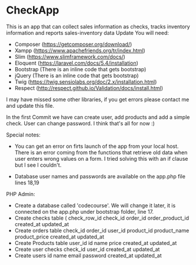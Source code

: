 # CheckApp
This is an app that can collect sales information as checks, tracks inventory information and reports sales-inventory data
Update
You will need:
- Composer (https://getcomposer.org/download/)
- Xampp (https://www.apachefriends.org/tr/index.html)
- Slim (https://www.slimframework.com/docs/)
- Eloquent (https://laravel.com/docs/5.4/installation)
- Bootstrap (There is an inline code that gets bootstrap)
- jQuery (There is an inline code that gets bootstrap)
- Twig (https://twig.sensiolabs.org/doc/2.x/installation.html)
- Respect (http://respect.github.io/Validation/docs/install.html)

I may have missed some other libraries, if you get errors please contact me and update this file. 

In the first Commit we have can create user, add products and add a simple check. User can change password. I think that's all for now :)

Special notes:
- You can get an error on firts launch of the app from your local host. There is an error coming from the functions that retrieve old data when user enters wrong values on a form. I tried solving this with an if clause but I see I couldn't.

- Database user names and passwords are available on the app.php file lines 18,19

PHP Admin:
- Create a database called 'codecourse'. We will change it later, it is connected on the app.php under bootstrap folder, line 17.
- Create checks table (
    check_row_id
    check_id
    order_id
    order_product_id
    created_at
    updated_at
- Create orders table
    check_id
    order_id
    user_id
    product_id
    product_name
    product_price
    created_at
    updated_at
- Create Products table
    user_id
    id
    name
    price
    created_at
    updated_at
 - Create user checks
    check_id
    user_id
    created_at
    updated_at
 - Create users
    id
    name
    email
    password
    created_at
    updated_at
    
    
